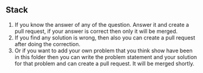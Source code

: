 ## Stack

1. If you know the answer of any of the question. Answer it and create a pull request, if your answer is correct then only it will be merged.
2. If you find any solution is wrong, then also you can create a pull request after doing the correction.
3. Or if you want to add your own problem that you think show have been in this folder then you can write the problem statement and your solution for that problem and can create a pull request. It will be merged shortly.
